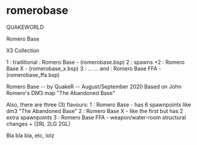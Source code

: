 # romerobase

QUAKEWORLD

Romero Base

X3 Collection

1 : traditional : Romero Base     - (romerobase.bsp)
2 : spawns +2   : Romero Base X   - (romerobase_x.bsp)
3 : ... ... and : Romero Base FFA - (romerobase_ffa.bsp)

Romero Base -- by QuakeR -- August/September 2020
Based on John Romero's DM3 map "The Abandoned Base"

Also, there are three (3) flavours:
1 : Romero Base     - has 6 spawnpoints like dm3 "The Abandoned Base"
2 : Romero Base X   - like the first but has 2 extra spawnpoints
3 : Romero Base FFA - weapon/water-room structural changes + (2RL 2LG 2GL)

Bla bla bla, etc, lolz

